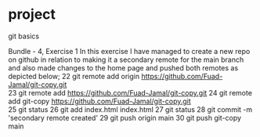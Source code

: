 # project
git basics


Bundle - 4, Exercise 1
In this exercise I have managed to create a new repo on github in relation to making it a secondary remote for the main branch and also made changes to the home page and pushed both remotes as depicted below;
   22  git remote add origin https://github.com/Fuad-Jamal/git-copy.git        
   23  git remote add https://github.com/Fuad-Jamal/git-copy.git
   24  git remote add git-copy https://github.com/Fuad-Jamal/git-copy.git      
   25  git status
   26  git add index.html index.html
   27  git status
   28  git commit -m 'secondary remote created'
   29  git push origin main
   30  git push git-copy main